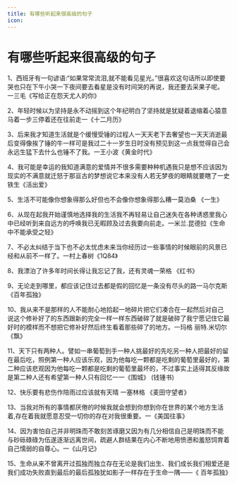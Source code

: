```yaml
---
title: 有哪些听起来很高级的句子
icon: 
---
```


# 有哪些听起来很高级的句子

1、西班牙有一句谚语:“如果常常流泪,就不能看见星光。”很喜欢这句话所以即使要哭也只在下午小哭一下夜间要去看星是没有时间哭的再说，我还要去采果子呢。
一三毛《写给正在怨天尤人的你》

2、年轻时候以为坚持是永不动摇到这个年纪明白了坚持就是犹疑着退缩着心猿意马着一步三停着还在往前走一《十二月历》

3、后来我才知道生活就是个缓慢受锤的过程人一天天老下去奢望也一天天消逝最后变得像挨了锤的牛一样可是我过二十一岁生日时没有预见到这一点我觉得自己会永远生猛下去什么也锤不了我。一王小波《黄金时代》

4、我可能是幸运的我知道满意的爱情并不很多需要种种机遇我只是想不应该因为现实的不满意就迁怒于那亘古的梦想说它本来没有人若无梦夜的眼睛就要瞎了一史铁生《活出爱》

5、生活不可能像你想象得那么好但也不会像你想象得那么糟一莫泊桑 《一生》

6、从现在起我开始谨慎地选择我的生活我不再轻易让自己迷失在各种诱惑里我心中已经听到来自远方的呼唤我已无暇顾及过去我要向前走。一米兰.昆德拉《生命中不能承受之轻》

7、不必太纠结于当下也不必太忧虑未来当你经历过一些事情的时候眼前的风景已经和从前不一样了。一村上春树《1Q84》

8、我漂泊了许多年时间长得让我忘记了我，还有灵魂一荣格 《红书》

9、无论走到哪里，都应该记住过去都是假的回忆是一条没有尽头的路一马尔克斯
《百年孤独》

10、我从来不是那样的人不能耐心地拾起一地碎片把它们凑合在一起然后对自己说这个修补好了的东西跟新的完全一样一样东西破碎了就是破碎了我宁愿记住它最好时的模样而不想把它修补好然后终生看着那些碎了的地方。一玛格 丽特.米切尔《飘》

11、天下只有两种人。譬如一串葡萄到手一种人挑最好的先吃另一种人把最好的留在最后吃，照例第一种人应该乐观，因为他每吃一颗都是吃剩的葡萄里最好的，第二种应该悲观因为他每吃一颗都是吃剩的葡萄里最坏的，不过事实上适得其反缘故是第二种人还有希望第一种人只有回忆一一《围城》 (钱锺书)

12、快乐要有悲伤作陪雨过应该就有天晴
一塞林格 《麦田守望者》

13、当我对所有的事情都厌倦的时候我就会想到你想到你在世界的某个地方生活着,存在着我就愿意忍受一切你的存在对我很重要。一《美国往事》

14、因为害怕自己并非明珠而不敢刻苦琢磨又因为有几分相信自己是明珠而不能与砂砾碌碌为伍遂逐渐远离世间，疏避人群结果在内心不断地用愤懑和羞怒饲育着自己懦弱的自尊心。一《山月记》

15、生命从来不曾离开过孤独而独立存在无论是我们出生、我们成长我们相爱还是我们成功失败直到最后的最后孤独犹如影子一样存在于生命一隅——《 百年孤独》